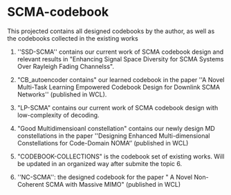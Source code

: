 # SCMA-codebook
This projected contains all designed codebooks by the author, as well as the codebooks collected in the existing works

1. ''SSD-SCMA'' contains our current work of SCMA codebook design and relevant results in  "Enhancing Signal Space Diversity for SCMA
Systems Over Rayleigh Fading Channelss".


2. "CB_autoencoder contains" our learned codebook in the paper ''A Novel Multi-Task Learning Empowered Codebook Design for Downlink SCMA Networks'' (published in WCL).

3. "LP-SCMA" contains our current work  of SCMA codebook design with low-complexity of decoding.

4. "Good Multidimensioanl constellation" contains our newly design MD constellations in the paper ''Designing Enhanced Multi-dimensional
Constellations for Code-Domain NOMA‘’ (published in WCL)

5. "CODEBOOK-COLLECTIONS"  is the codebook set of existing works. Will be updated in an organized way after submite the topic 6.

6. ''NC-SCMA'': the designed codebook for the paper " A Novel Non-Coherent SCMA with Massive MIMO" (published in WCL)



 
